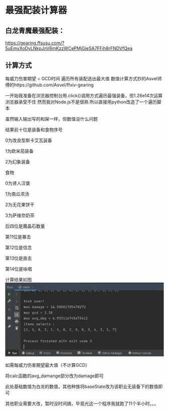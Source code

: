 # 最强配装计算器

## 白龙青魔最强配装：
https://gearing.ffsusu.com/?5uEmyXoDyLNkpJnV6mKzzWCePMjGieSA7FFih8rFNDVfQea

## 计算方式
每威力伤害期望 ÷ GCD时间
遍历所有装配选出最大值
数值计算方式抄的Asvel师傅的https://github.com/Asvel/ffxiv-gearing

一开始我准备在浏览器控制台用.click()调用方式遍历最强装备，但1.26e14次运算浏览器承受不住
然而我对Node.js不是很熟
所以直接用python改造了一个遍历脚本

虽然输入输出写的和屎一样，但数值没什么问题

结果前十位是装备和食物序号

0为改良型斯卡艾瓦装备

1为欧米茄装备

2为幻象装备

食物

0为贤人汉堡

1为南瓜浓汤

2为无花果饼干

3为萨维奈奶茶

后四位是魔晶石数量

第11位是暴击

第12位是信念

第13位是直击

第14位是咏唱

计算结果如图
![计算结果](https://github.com/GoodJob567/ffxiv-best-gearing/blob/main/res.PNG)

如需每威力伤害期望最大值（不计算GCD）

将calc函数的avg_damange部分改为damage即可

此处基础数值为白龙的数值，其他种族将baseState改为该职业无装备下的数值即可

其他职业需要大改，暂时没时间搞，毕竟光这一个程序我就跑了11个半小时。。。
